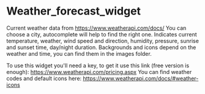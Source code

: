 # Weather_forecast_widget

Current weather data from https://www.weatherapi.com/docs/
You can choose a city, autocomplete will help to find the right one.
Indicates current temperature, weather, wind speed and direction, humidity, pressure, sunrise and sunset time, day/night duration. Backgrounds and icons depend on the weather and time, you can find them in the images folder.

To use this widget you'll need a key, to get it use this link (free version is enough): https://www.weatherapi.com/pricing.aspx
You can find weather codes and default icons here: https://www.weatherapi.com/docs/#weather-icons

